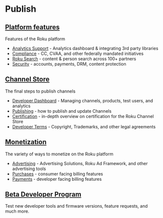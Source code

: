 # Publish

## [Platform features](/publish/platform-features)

Features of the Roku platform

* [Analytics Support](/publish/platform-features/analytics-support.md) - Analytics dashboard & integrating 3rd party libraries
* [Compliance](/publish/platform-features/compliance.md) - CC, CVAA, and other federally mandated initiatives
* [Roku Search](/publish/platform-features/search.md) - content & person search across 100+ partners
* [Security](/publish/platform-features/security.md) - accounts, payments, DRM, content protection

## [Channel Store](/publish/channel-store)

The final steps to publish channels

* [Developer Dashboard](/publish/channel-store/developer-dashboard.md) - Managing channels, products, test users, and analytics
* [Publishing](/publish/channel-store/publishing.md) - how to publish and update Channels
* [Certification](/publish/channel-store/certification.md) - in-depth overview on certification for the Roku Channel Store
* [Developer Terms](/publish/channel-store/terms.md) - Copyright, Trademarks, and other legal agreements

## [Monetization](/publish/monetization)

The variety of ways to monetize on the Roku platform

* [Advertising](/publish/monetization/advertising.md) - Advertising Solutions, Roku Ad Framework, and other advertising tools
* [Purchases](/publish/monetization/purchases.md) - consumer facing billing features
* [Payments](/publish/monetization/payments.md) - developer facing billing features

## [Beta Developer Program](/publish/beta-developer-program)

Test new developer tools and firmware versions, feature requests, and much more.
